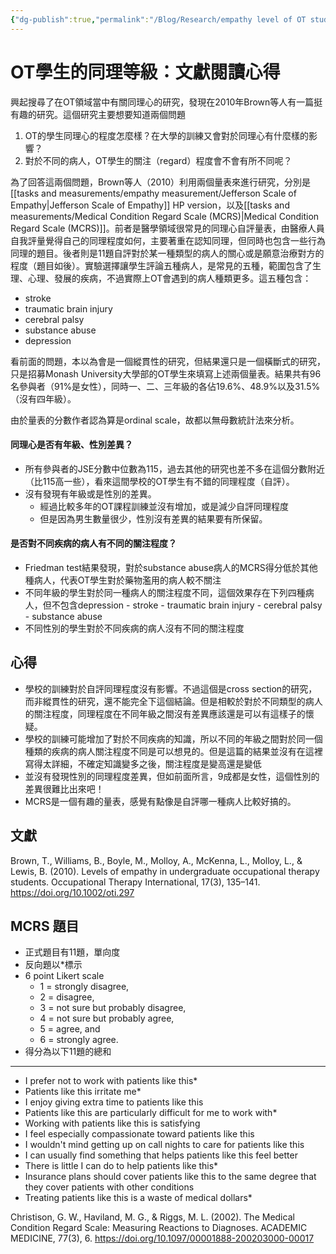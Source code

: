 ```yaml
---
{"dg-publish":true,"permalink":"/Blog/Research/empathy level of OT students/","title":"OT學生的同理等級：文獻閱讀心得","tags":["blog","empathy","measurement"],"created":"2022-08-31"}
---
```



# OT學生的同理等級：文獻閱讀心得

興起搜尋了在OT領域當中有關同理心的研究，發現在2010年Brown等人有一篇挺有趣的研究。這個研究主要想要知道兩個問題
1. OT的學生同理心的程度怎麼樣？在大學的訓練又會對於同理心有什麼樣的影響？
2. 對於不同的病人，OT學生的關注（regard）程度會不會有所不同呢？

為了回答這兩個問題，Brown等人（2010）利用兩個量表來進行研究，分別是[[tasks and measurements/empathy measurement/Jefferson Scale of Empathy\|Jefferson Scale of Empathy]] HP version，以及[[tasks and measurements/Medical Condition Regard Scale (MCRS)\|Medical Condition Regard Scale (MCRS)]]。前者是醫學領域很常見的同理心自評量表，由醫療人員自我評量覺得自己的同理程度如何，主要著重在認知同理，但同時也包含一些行為同理的題目。後者則是11題自評對於某一種類型的病人的關心或是願意治療對方的程度（題目如後）。實驗選擇讓學生評論五種病人，是常見的五種，範圍包含了生理、心理、發展的疾病，不過實際上OT會遇到的病人種類更多。這五種包含：
- stroke
- traumatic brain injury
- cerebral palsy
- substance abuse
- depression

看前面的問題，本以為會是一個縱貫性的研究，但結果還只是一個橫斷式的研究，只是招募Monash University大學部的OT學生來填寫上述兩個量表。結果共有96名參與者（91%是女性），同時一、二、三年級的各佔19.6%、48.9%以及31.5%（沒有四年級）。

由於量表的分數作者認為算是ordinal scale，故都以無母數統計法來分析。

#### 同理心是否有年級、性別差異？

- 所有參與者的JSE分數中位數為115，過去其他的研究也差不多在這個分數附近（比115高一些），看來這間學校的OT學生有不錯的同理程度（自評）。
- 沒有發現有年級或是性別的差異。
    - 經過比較多年的OT課程訓練並沒有增加，或是減少自評同理程度
    - 但是因為男生數量很少，性別沒有差異的結果要有所保留。

#### 是否對不同疾病的病人有不同的關注程度？

- Friedman test結果發現，對於substance abuse病人的MCRS得分低於其他種病人，代表OT學生對於藥物濫用的病人較不關注
- 不同年級的學生對於同一種病人的關注程度不同，這個效果存在下列四種病人，但不包含depression
        - stroke
        - traumatic brain injury
        - cerebral palsy
        - substance abuse
- 不同性別的學生對於不同疾病的病人沒有不同的關注程度

## 心得

- 學校的訓練對於自評同理程度沒有影響。不過這個是cross section的研究，而非縱貫性的研究，還不能完全下這個結論。但是相較於對於不同類型的病人的關注程度，同理程度在不同年級之間沒有差異應該還是可以有這樣子的懷疑。
- 學校的訓練可能增加了對於不同疾病的知識，所以不同的年級之間對於同一個種類的疾病的病人關注程度不同是可以想見的。但是這篇的結果並沒有在這裡寫得太詳細，不確定知識變多之後，關注程度是變高還是變低
- 並沒有發現性別的同理程度差異，但如前面所言，9成都是女性，這個性別的差異很難比出來吧！
- MCRS是一個有趣的量表，感覺有點像是自評哪一種病人比較好搞的。

## 文獻

Brown, T., Williams, B., Boyle, M., Molloy, A., McKenna, L., Molloy, L., & Lewis, B. (2010). Levels of empathy in undergraduate occupational therapy students. Occupational Therapy International, 17(3), 135–141. https://doi.org/10.1002/oti.297

## MCRS 題目

- 正式題目有11題，單向度
- 反向題以*標示
- 6 point Likert  scale
    - 1 = strongly disagree, 
    - 2 = disagree, 
    - 3 = not sure but probably disagree, 
    - 4 = not sure but probably agree, 
    - 5 = agree, and 
    - 6 = strongly agree.
- 得分為以下11題的總和


---
- I prefer not to work with patients like this*
- Patients like this irritate me*
- I enjoy giving extra time to patients like this
- Patients like this are particularly difficult for me to work with*
- Working with patients like this is satisfying
- I feel especially compassionate toward patients like this
- I wouldn't mind getting up on call nights to care for patients like this
- I can usually find something that helps patients like this feel better
- There is little I can do to help patients like this*
- Insurance plans should cover patients like this to the same degree that they cover patients with other conditions
- Treating patients like this is a waste of medical dollars*

Christison, G. W., Haviland, M. G., & Riggs, M. L. (2002). The Medical Condition Regard Scale: Measuring Reactions to Diagnoses. ACADEMIC MEDICINE, 77(3), 6. https://doi.org/10.1097/00001888-200203000-00017
 
